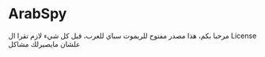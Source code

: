 # ArabSpy
مرحبا بكم، هذا مصدر مفتوح للريموت سباي للعرب، قبل كل شيء لازم تقرا
ال
License علشان مايصيرلك مشاكل